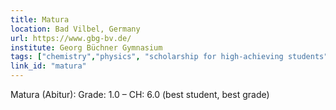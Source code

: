 ```yaml
---
title: Matura
location: Bad Vilbel, Germany
url: https://www.gbg-bv.de/
institute: Georg Büchner Gymnasium
tags: ["chemistry","physics", "scholarship for high-achieving students"]
link_id: "matura"
---
```


Matura (Abitur): Grade: 1.0 – CH: 6.0 (best student, best grade)
